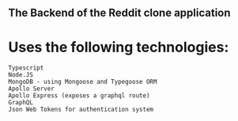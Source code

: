 ## The Backend of the Reddit clone application

# Uses the following technologies:
```
Typescript
Node.JS
MongoDB - using Mongoose and Typegoose ORM
Apollo Server
Apollo Express (exposes a graphql route)
GraphQL
Json Web Tokens for authentication system
```
